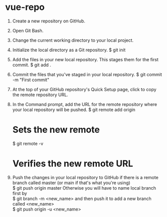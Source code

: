 # vue-repo

1. Create a new repository on GitHub.

2. Open Git Bash.

3. Change the current working directory to your local project.

4. Initialize the local directory as a Git repository.
	$ git init

5. Add the files in your new local repository. This stages them for the first commit.
	$ git add .

6. Commit the files that you've staged in your local repository.
	$ git commit -m "First commit"

7. At the top of your GitHub repository's Quick Setup page, click to copy the remote repository URL.

8. In the Command prompt, add the URL for the remote repository where your local repository will be pushed.
	$ git remote add origin <remote repository URL>
	# Sets the new remote
	$ git remote -v
	# Verifies the new remote URL

9. Push the changes in your local repository to GitHub if there is a remote branch called master (or main if that's what you're using)	
	$ git push origin master
	Otherwise you will have to name local branch first by	
	$ git branch -m <new_name>
	and then push it to add a new branch called <new_name>	
	$ git push origin -u <new_name>
